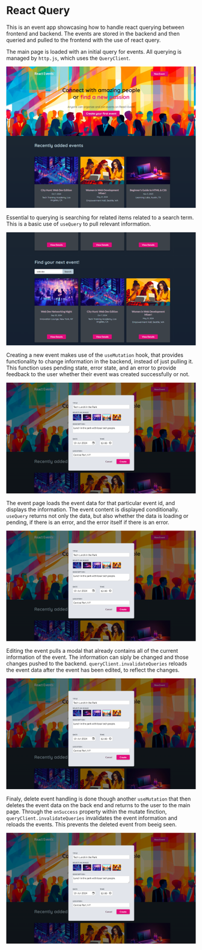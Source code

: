 # React Query

This is an event app showcasing how to handle react querying between frontend and backend. The events are stored in the backend and then queried and pulled to the frontend with the use of react query.

The main page is loaded with an initial query for events. All querying is managed by ``http.js``, which uses the ``QueryClient``.

![Query 1](https://github.com/cgrundman/react-learning/blob/main/images/query_1.png)

Essential to querying is searching for related items related to a search term. This is a basic use of ``useQuery`` to pull relevant information.

![Query 2](https://github.com/cgrundman/react-learning/blob/main/images/query_2.png)

Creating a new event makes use of the ``useMutation`` hook, that provides functionality to change information in the backend, instead of just pulling it. This function uses pending state, error state, and an error to provide feedback to the user whether their event was created successfully or not.

![Query 3](https://github.com/cgrundman/react-learning/blob/main/images/query_3.png)

The event page loads the event data for that particular event id, and displays the information. The event content is displayed conditionally. ``useQuery`` returns not only the data, but also whether the data is loading or pending, if there is an error, and the error itself if there is an error.

![Query 4](https://github.com/cgrundman/react-learning/blob/main/images/query_3.png)

Editing the event pulls a modal that already contains all of the current information of the event. The information can siply be changed and those changes pushed to the backend. ``queryClient.invalidateQueries`` reloads the event data after the event has been edited, to reflect the changes.

![Query 5](https://github.com/cgrundman/react-learning/blob/main/images/query_3.png)

Finaly, delete event handling is done though another ``useMutation`` that then deletes the event data on the back end and returns to the user to the main page. Through the ``onSuccess`` property within the mutate finction, ``queryClient.invalidateQueries`` invalidates the event information and reloads the events. This prevents the deleted event from beeig seen.

![Query 6](https://github.com/cgrundman/react-learning/blob/main/images/query_3.png)